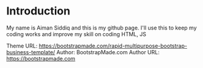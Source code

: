 # Introduction
My name is Aiman Siddiq and this is my github page. I'll use this to keep my coding works and improve my skill on coding HTML, JS

Theme URL: https://bootstrapmade.com/rapid-multipurpose-bootstrap-business-template/
Author: BootstrapMade.com
Author URL: https://bootstrapmade.com
